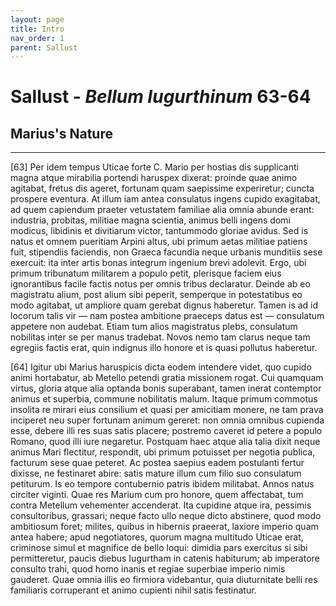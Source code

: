 ```yaml
---
layout: page
title: Intro
nav_order: 1
parent: Sallust
---
```


# Sallust - *Bellum Iugurthinum* 63-64

## Marius's Nature

---------------

[63] Per idem tempus Uticae forte C. Mario per hostias dis supplicanti magna atque mirabilia portendi haruspex dixerat: proinde quae animo agitabat, fretus dis ageret, fortunam quam saepissime experiretur; cuncta prospere eventura. At illum iam antea consulatus ingens cupido exagitabat, ad quem capiendum praeter vetustatem familiae alia omnia abunde erant: industria, probitas, militiae magna scientia, animus belli ingens domi modicus, libidinis et divitiarum victor, tantummodo gloriae avidus. 
Sed is natus et omnem pueritiam Arpini altus, ubi primum aetas militiae patiens fuit, stipendiis faciendis, non Graeca facundia neque urbanis munditiis sese exercuit: ita inter artis bonas integrum ingenium brevi adolevit. Ergo, ubi primum tribunatum militarem a populo petit, plerisque faciem eius ignorantibus facile factis notus per omnis tribus declaratur. Deinde ab eo magistratu alium, post alium sibi peperit, semperque in potestatibus eo modo agitabat, ut ampliore quam gerebat dignus haberetur. Tamen is ad id locorum talis vir — nam postea ambitione praeceps datus est — consulatum appetere non audebat. Etiam tum alios magistratus plebs, consulatum nobilitas inter se per manus tradebat. Novos nemo tam clarus neque tam egregiis factis erat, quin indignus illo honore et is quasi pollutus haberetur. 


[64] Igitur ubi Marius haruspicis dicta eodem intendere videt, quo cupido animi hortabatur, ab Metello petendi gratia missionem rogat. Cui quamquam virtus, gloria atque alia optanda bonis superabant, tamen inerat contemptor animus et superbia, commune nobilitatis malum. Itaque primum commotus insolita re mirari eius consilium et quasi per amicitiam monere, ne tam prava inciperet neu super fortunam animum gereret: non omnia omnibus cupienda esse, debere illi res suas satis placere; postremo caveret id petere a populo Romano, quod illi iure negaretur. 
Postquam haec atque alia talia dixit neque animus Mari flectitur, respondit, ubi primum potuisset per negotia publica, facturum sese quae peteret. Ac postea saepius eadem postulanti fertur dixisse, ne festinaret abire: satis mature illum cum filio suo consulatum petiturum. Is eo tempore contubernio patris ibidem militabat. Annos natus circiter viginti. Quae res Marium cum pro honore, quem affectabat, tum contra Metellum vehementer accenderat. Ita cupidine atque ira, pessimis consultoribus, grassari; neque facto ullo neque dicto abstinere, quod modo ambitiosum foret; milites, quibus in hibernis praeerat, laxiore imperio quam antea habere; apud negotiatores, quorum magna multitudo Uticae erat, criminose simul et magnifice de bello loqui: dimidia pars exercitus si sibi permitteretur, paucis diebus Iugurtham in catenis habiturum; ab imperatore consulto trahi, quod homo inanis et regiae superbiae imperio nimis gauderet. Quae omnia illis eo firmiora videbantur, quia diuturnitate belli res familiaris corruperant et animo cupienti nihil satis festinatur. 
